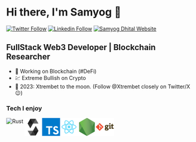 # Hi there, I'm Samyog 👋

[![Twitter Follow](https://img.shields.io/twitter/follow/samyog_dhital?color=1DA1F2&logo=twitter&style=for-the-badge)](https://twitter.com/intent/follow?original_referer=https://github.com/samyogdhital&screen_name=samyog_dhital)
[![Linkedin Follow](https://img.shields.io/badge/LinkedIn-0077B5?style=for-the-badge&logo=linkedin&logoColor=white)](https://www.linkedin.com/comm/mynetwork/discovery-see-all?usecase=PEOPLE_FOLLOWS&followMember=samyogdhital)
[![Samyog Dhital Website](https://img.shields.io/website?label=samyogdhital.com.np&style=for-the-badge&url=https://www.samyogdhital.com.np/)](https://www.samyogdhital.com.np/)

## FullStack Web3 Developer | Blockchain Researcher

- 💪 Working on Blockchain (#DeFi)
- 💹 Extreme Bullish on Crypto
- 🥅 2023: Xtrembet to the moon. (Follow @Xtrembet closely on Twitter/X😉)

### Tech I enjoy

<div style="display: flex;">
<a href="https://www.rust-lang.org/"  target="_blank"><img align="left" alt="Rust" src="https://avatars.githubusercontent.com/u/5430905?s=40&v=4" width="48" height="48" /></a>
<a href="https://soliditylang.org/"  target="_blank"><img align="left" alt="Solidity"src="https://raw.githubusercontent.com/github/explore/ba9de12f88fd08825c51928e91f1678cb5c94b26/topics/solidity/solidity.png" width="48" height="48" /></a>
<a href="https://www.typescriptlang.org/"  target="_blank">
<img align="left" alt="TypeScript" src="https://raw.githubusercontent.com/github/explore/80688e429a7d4ef2fca1e82350fe8e3517d3494d/topics/typescript/typescript.png"
width="48" height="48"
/>
</a>
<a href="https://react.dev/"  target="_blank">
<img align="left" alt="React" src="https://raw.githubusercontent.com/github/explore/80688e429a7d4ef2fca1e82350fe8e3517d3494d/topics/react/react.png"
width="48" height="48"
/>
</a>
<a href="https://nodejs.org/en"  target="_blank">
<img align="left" alt="Node.js" src="https://raw.githubusercontent.com/github/explore/80688e429a7d4ef2fca1e82350fe8e3517d3494d/topics/nodejs/nodejs.png" width="48" height="48"
/>
</a>
<a href="https://git-scm.com/"  target="_blank">
<img align="left" alt="Git"  src="https://raw.githubusercontent.com/github/explore/80688e429a7d4ef2fca1e82350fe8e3517d3494d/topics/git/git.png" width="48" height="48"
/>
</a>
</div>

  
